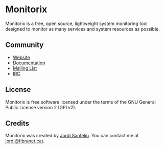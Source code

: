 Monitorix
=========
Monitorix is a free, open source, lightweight system monitoring tool designed to monitor as many services and system
resources as possible.

Community
---------
- [Website](http://www.monitorix.org)
- [Documentation](http://www.monitorix.org/documentation.html)
- [Mailing List](https://lists.sourceforge.net/lists/listinfo/monitorix-general)
- [IRC](http://webchat.freenode.net/?channels=monitorix&uio=d4#)

License
-------
Monitorix is free software licensed under the terms of the GNU General Public License version 2 (GPLv2).

Credits
-------
Monitorix was created by [Jordi Sanfeliu](http://www.fibranet.cat).
You can contact me at [jordi@fibranet.cat](mailto:jordi@fibranet.cat).

